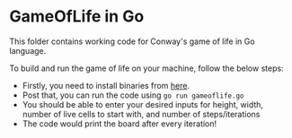 # GameOfLife in Go
This folder contains working code for Conway's game of life in Go language.

To build and run the game of life on your machine, follow the below steps:

 - Firstly, you need to install binaries from [here](https://golang.org/dl/).
 - Post that, you can run the code using `go run gameoflife.go`
 - You should be able to enter your desired inputs for height, width, number of live cells to start with, and number of steps/iterations
 - The code would print the board after every iteration!
